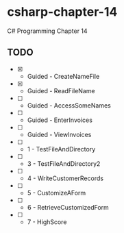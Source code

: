 # csharp-chapter-14
C# Programming Chapter 14

## TODO 
- [X] - Guided - CreateNameFile
- [X] - Guided - ReadFileName 
- [ ] - Guided - AccessSomeNames
- [ ] - Guided - EnterInvoices 
- [ ] - Guided - ViewInvoices
- [ ] - 1 - TestFileAndDirectory
- [ ] - 3 - TestFileAndDirectory2
- [ ] - 4 - WriteCustomerRecords
- [ ] - 5 - CustomizeAForm
- [ ] - 6 - RetrieveCustomizedForm
- [ ] - 7 - HighScore